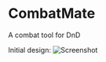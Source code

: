 # CombatMate
A combat tool for DnD

Initial design:
![Screenshot](https://user-images.githubusercontent.com/19270689/52703285-4e722900-2f7e-11e9-8fc5-30e18cd2f50e.png)

